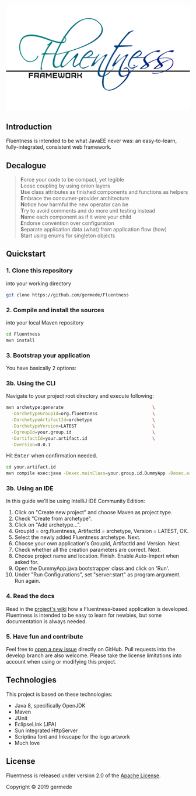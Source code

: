 ![Fluentness logo](logo/logo.png?raw=true "Fluentness logo")

## Introduction
Fluentness is intended to be what JavaEE never was: an easy-to-learn, fully-integrated, consistent web framework. 

## Decalogue

>**F**orce your code to be compact, yet legible  
>**L**oose coupling by using onion layers  
>**U**se class attributes as finished components and functions as helpers  
>**E**mbrace the consumer-provider architecture  
>**N**otice how harmful the new operator can be  
>**T**ry to avoid comments and do more unit testing instead  
>**N**ame each component as if it were your child  
>**E**ndorse convention over configuration  
>**S**eparate application data (what) from application flow (how)  
>**S**tart using enums for singleton objects  

## Quickstart

### 1. Clone this repository
into your working directory

```bash
git clone https://github.com/germede/Fluentness
```

### 2. Compile and install the sources 
into your local Maven repository

```bash
cd Fluentness
mvn install
```

### 3. Bootstrap your application
You have basically 2 options:


### 3b. Using the CLI
Navigate to your project root directory and execute following:
```bash
mvn archetype:generate                                  \
  -DarchetypeGroupId=org.fluentness                     \
  -DarchetypeArtifactId=archetype                       \
  -DarchetypeVersion=LATEST                             \
  -DgroupId=your.group.id                               \
  -DartifactId=your.artifact.id                         \
  -Dversion=0.0.1
```
Hit <kbd>Enter</kbd> when confirmation needed.
```bash
cd your.artifact.id
mvn compile exec:java -Dexec.mainClass=your.group.id.DummyApp -Dexec.args="server:start"
```
 
### 3b. Using an IDE
In this guide we'll be using IntelliJ IDE Community Edition:

1. Click on "Create new project" and choose Maven as project type.
2. Check "Create from archetype".
3. Click on "Add archetype...".
4. GroupId = org.fluentness, ArtifactId = archetype, Version = LATEST, OK.
5. Select the newly added Fluentness archetype. Next.
6. Choose your own application's GroupId, ArtifactId and Version. Next.
7. Check whether all the creation parameters are correct. Next.
8. Choose project name and location. Finish. Enable Auto-Import when asked for.
9. Open the DummyApp.java bootstrapper class and click on 'Run'.
10. Under "Run Configurations", set "server:start" as program argument. Run again. 

### 4. Read the docs
Read in the [project's wiki](https://github.com/germede/Fluentness/wiki) how a Fluentness-based application is developed. Fluentness is intended to be easy to learn 
for newbies, but some documentation is always needed.   

### 5. Have fun and contribute
Feel free to [open a new issue](https://github.com/germede/Fluentness/issues/new) directly on GitHub. Pull requests into the develop branch are also welcome. 
Please take the license limitations into account when using or modifying this project.


## Technologies
This project is based on these technologies:
- Java 8, specifically OpenJDK
- Maven
- JUnit
- EclipseLink (JPA)
- Sun integrated HttpServer
- Scriptina font and Inkscape for the logo artwork
- Much love

## License
Fluentness is released under version 2.0 of the [Apache License](https://www.apache.org/licenses/LICENSE-2.0).

Copyright © 2019 germede
